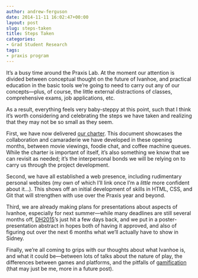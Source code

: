 ```yaml
---
author: andrew-ferguson
date: 2014-11-11 16:02:47+00:00
layout: post
slug: steps-taken
title: Steps Taken
categories:
- Grad Student Research
tags:
- praxis program
---
```


It’s a busy time around the Praxis Lab. At the moment our attention is divided between conceptual thought on the future of Ivanhoe, and practical education in the basic tools we’re going to need to carry out any of our concepts—plus, of course, the little external distractions of classes, comprehensive exams, job applications, etc.

As a result, everything feels very baby-steppy at this point, such that I think it’s worth considering and celebrating the steps we have taken and realizing that they may not be so small as they seem.

First, we have now delivered [our charter](http://praxis.scholarslab.org/charter/charter-2014-2015/). This document showcases the collaboration and camaraderie we have developed in these opening months, between movie viewings, foodie chat, and coffee machine queues. While the charter is important of itself, it’s also something we know that we can revisit as needed; it’s the interpersonal bonds we will be relying on to carry us through the project development.

Second, we have all established a web presence, including rudimentary personal websites (my own of which I’ll link once I’m a _little_ more confident about it…). This shows off an initial development of skills in HTML, CSS, and Git that will strengthen with use over the Praxis year and beyond.

Third, we are already making plans for presentations about aspects of Ivanhoe, especially for next summer—while many deadlines are still several months off, [DH2015](http://dh2015.org/)’s just hit a few days back, and we put in a poster-presentation abstract in hopes both of having it approved, and also of figuring out over the next 6 months what we’ll actually have to show in Sidney.

Finally, we’re all coming to grips with our thoughts about what Ivanhoe is, and what it could be—between lots of talks about the nature of play, the differences between games and platforms, and the pitfalls of [gamification](http://bogost.com/writing/blog/gamification_is_bullshit/) (that may just be me, more in a future post).
